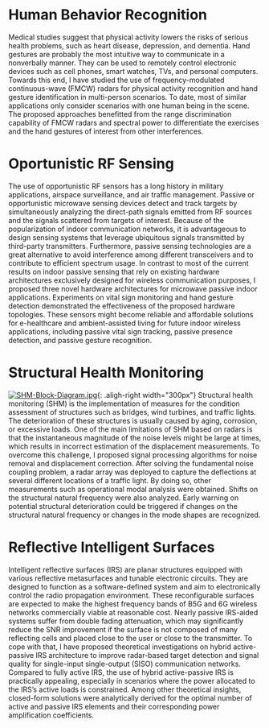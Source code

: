 # Human Behavior Recognition
  Medical studies suggest that physical activity lowers the risks of serious health problems, such as heart disease, depression, and dementia. Hand gestures are probably the most intuitive way to communicate in a nonverbally manner. They can be used to remotely control electronic devices such as cell phones, smart watches, TVs, and personal computers. Towards this end, I have studied the use of frequency-modulated continuous-wave (FMCW) radars for physical activity recognition and hand gesture identification in multi-person scenarios. To date, most of similar applications only consider scenarios with one human being in the scene. The proposed approaches benefitted from the range discrimination capability of FMCW radars and spectral power to differentiate the exercises and the hand gestures of interest from other interferences. 
  
# Oportunistic RF Sensing
  
  The use of opportunistic RF sensors has a long history in military applications, airspace surveillance, and air traffic management. Passive or opportunistic microwave sensing devices detect and track targets by simultaneously analyzing the direct-path signals emitted from RF sources and the signals scattered from targets of interest. Because of the popularization of indoor communication networks, it is advantageous to design sensing systems that leverage ubiquitous signals transmitted by third-party transmitters. Furthermore, passive sensing technologies are a great alternative to avoid interference among different transceivers and to contribute to efficient spectrum usage. In contrast to most of the current results on indoor passive sensing that rely on existing hardware architectures exclusively designed for wireless communication purposes, I proposed three novel hardware architectures for microwave passive indoor applications. Experiments on vital sign monitoring and hand gesture detection demonstrated the effectiveness of the proposed hardware topologies. These sensors might become reliable and affordable solutions for e-healthcare and ambient-assisted living for future indoor wireless applications, including passive vital sign tracking, passive presence detection, and passive gesture recognition.
  
# Structural Health Monitoring

  [![SHM-Block-Diagram.jpg](https://i.postimg.cc/zGjPwfF5/SHM-Block-Diagram.jpg)](https://postimg.cc/5XX3bbrk){: .aligh-right width="300px"} Structural health monitoring (SHM) is the implementation of measures for the condition assessment of structures such as bridges, wind turbines, and traffic lights.  The deterioration of these structures is usually caused by aging, corrosion, or excessive loads. One of the main limitations of SHM based on radars is that the instantaneous magnitude of the noise levels might be large at times, which results in incorrect estimation of the displacement measurements. To overcome this challenge, I proposed signal processing algorithms for noise removal and displacement correction. After solving the fundamental noise coupling problem, a radar array was deployed to capture the deflections at several different locations of a traffic light. By doing so, other measurements such as operational modal analysis were obtained. Shifts on the structural natural frequency were also analyzed. Early warning on potential structural deterioration could be triggered if changes on the structural natural frequency or changes in the mode shapes are recognized.
  
# Reflective Intelligent Surfaces

  Intelligent reflective surfaces (IRS) are planar structures equipped with various reflective metasurfaces and tunable electronic circuits. They are designed to function as a software-defined system and aim to electronically control the radio propagation environment. These reconfigurable surfaces are expected to make the highest frequency bands of B5G and 6G wireless networks commercially viable at reasonable cost. Nearly passive IRS-aided systems suffer from double fading attenuation, which may significantly reduce the SNR improvement if the surface is not composed of many reflecting cells and placed close to the user or close to the transmitter. To cope with that, I have proposed theoretical investigations on hybrid active-passive IRS architecture to improve radar-based target detection and signal quality for single-input single-output (SISO) communication networks. Compared to fully active IRS, the use of hybrid active-passive IRS is practically appealing, especially in scenarios where the power allocated to the IRS’s active loads is constrained. Among other theoretical insights, closed-form solutions were analytically derived for the optimal number of active and passive IRS elements and their corresponding power amplification coefficients.


